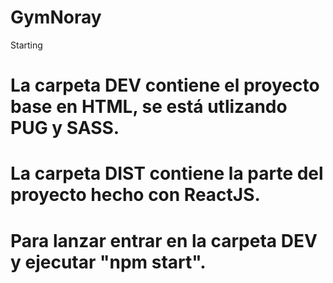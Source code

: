# GymNoray
Starting

# La carpeta DEV contiene el proyecto base en HTML, se está utlizando PUG y SASS. 


# La carpeta DIST contiene la parte del proyecto hecho con ReactJS. 
# Para lanzar entrar en la carpeta DEV y ejecutar "npm start".
